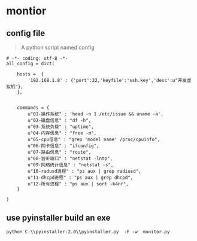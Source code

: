 montior
=======

## config file

> A python script named config

    # -*- coding: utf-8 -*-
    all_config = dict(

        hosts =  {
            '192.168.1.8' : {'port':22,'keyfile':'ssh.key','desc':u"开发虚拟机"},
        },


        commands = {
            u"01-操作系统" : 'head -n 1 /etc/issue && uname -a',
            u"02-磁盘信息" : "df -h",
            u"03-系统负载" : "uptime",
            u"04-内存信息" : "free -m",
            u"05-cpu信息" : "grep 'model name' /proc/cpuinfo",
            u"06-网卡信息" : "ifconfig",
            u"07-路由信息" : "route",
            u"08-监听端口" : "netstat -lntp",
            u"09-网络统计信息" : "netstat -s",
            u"10-radusd进程" : "ps aux | grep radiusd",
            u"11-dhcpd进程" : "ps aux | grep dhcpd",
            u"12-所有进程" : "ps aux | sort -k4nr",
        }

    )

    
## use pyinstaller build an exe

    python C:\\pyinstaller-2.0\\pyinstaller.py  -F -w  monitor.py